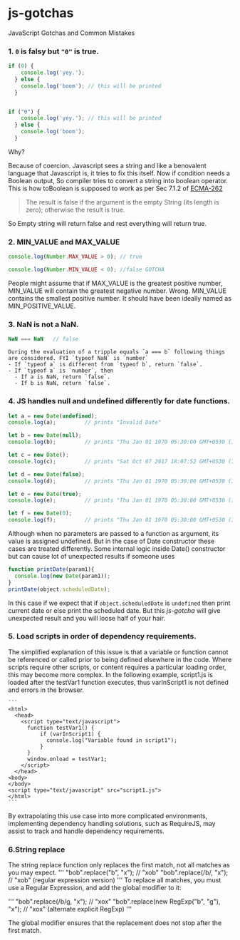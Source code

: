 # js-gotchas
JavaScript Gotchas and Common Mistakes

### 1. `0` is falsy but `"0"` is true.

```js
if (0) {
    console.log('yey.');
  } else {
    console.log('boom'); // this will be printed
  }


if ("0") {
    console.log('yey.'); // this will be printed
  } else {
    console.log('boom');
  }
```


 Why?

 Because of coercion. Javascript sees a string and like a benovalent language that Javascript is, it tries to fix this itself. Now if condition needs a Boolean output, So compiler tries to convert a string into boolean operator.
 This is how toBoolean is supposed to work as per Sec 7.1.2 of [ECMA-262](http://www.ecma-international.org/publications/files/ECMA-ST/Ecma-262.pdf)
  > The result is false if the argument is the empty String (its length is zero); otherwise the result is true.

  So Empty string will return false and rest everything will return true.

 ### 2. MIN_VALUE and MAX_VALUE
 ```js
 console.log(Number.MAX_VALUE > 0); // true

 console.log(Number.MIN_VALUE < 0); //false GOTCHA
 ```

People might assume that if MAX_VALUE is the greatest positive number, MIN_VALUE will contain the greatest negative number. Wrong. MIN_VALUE contains the smallest positive number. It should have been ideally named as MIN_POSITIVE_VALUE.


### 3. NaN is not a NaN.
```js
NaN === NaN   // false
```
    During the evaluation of a tripple equals `a === b` following things are considered. FYI `typeof NaN` is `number`
    - If `typeof a` is different from `typeof b`, return `false`.
    - If `typeof a` is `number`, then
      - If a is NaN, return `false`.
      - If b is NaN, return `false`.

### 4. JS handles null and undefined differently for date functions.
```js
let a = new Date(undefined);
console.log(a);         // prints "Invalid Date"

let b = new Date(null);
console.log(b);         // prints "Thu Jan 01 1970 05:30:00 GMT+0530 (IST)"  -> Epoch time 0

let c = new Date();
console.log(c);         // prints "Sat Oct 07 2017 18:07:52 GMT+0530 (IST)" -> Current time

let d = new Date(false);
console.log(d);         // prints "Thu Jan 01 1970 05:30:00 GMT+0530 (IST)" -> Epoch time 0

let e = new Date(true);
console.log(e);         // prints "Thu Jan 01 1970 05:30:00 GMT+0530 (IST)" -> Still epoch time 0

let f = new Date(0);
console.log(f);         // prints "Thu Jan 01 1970 05:30:00 GMT+0530 (IST)" -> Again epoch time 0
```
   Although when no parameters are passed to a function as argument, its value is assigned undefined. But in the case of Date constructor these cases are treated differently. Some internal logic inside Date() constructor but can cause lot of unexpected results if someone uses
```js
function printDate(param1){
  console.log(new Date(param1));
}
printDate(object.scheduledDate);
```
   In this case if we expect that if ``` object.scheduledDate ``` is ``` undefined ``` then print current date or else print the scheduled date. But this *js-gotcha* will give unexpected result and you will loose half of your hair.

### 5. Load scripts in order of dependency requirements. 
The simplified explanation of this issue is that a variable or function cannot be referenced or called prior to being defined elsewhere in the code. Where scripts require other scripts, or content requires a particular loading order, this may become more complex. In the following example, script1.js is loaded after the testVar1 function executes, thus varInScript1 is not defined and errors in the browser. 

    ``` 
    <html>
      <head>        
        <script type="text/javascript">
          function testVar1() {
              if (varInScript1) {
                console.log("Variable found in script1");
              }
          }
          window.onload = testVar1;
        </script>
      </head>
    <body>
    </body>
    <script type="text/javascript" src="script1.js">
    </html>
    ```

By extrapolating this use case into more complicated environments, implementing dependency handling solutions, such as RequireJS, may assist to track and handle dependency requirements.



### 6.String replace

The string replace function only replaces the first match, not all matches as you may expect.
'''
"bob".replace("b", "x"); // "xob"
"bob".replace(/b/, "x"); // "xob" (regular expression version)
'''
To replace all matches, you must use a Regular Expression, and add the global modifier to it:

'''
"bob".replace(/b/g, "x"); // "xox"
"bob".replace(new RegExp("b", "g"), "x"); // "xox" (alternate explicit RegExp)
'''

The global modifier ensures that the replacement does not stop after the first match.
